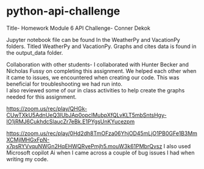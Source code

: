 # python-api-challenge

Title- Homework Module 6 API Challenge- Conner Dekok

Jupyter notebook file can be found In the WeatherPy and VacationPy folders.  Titled WeatherPy and VacationPy.  Graphs and cites data is found in the output_data folder. 

Collaboration with other students- I collaborated with Hunter Becker and Nicholas Fussy on completing this assignment.  We helped each other when it came to issues, we encountered when creating our code.  This was beneficial for troubleshooting we had run into.  
I also reviewed some of our in class activities to help create the graphs needed for this assignment.  

https://zoom.us/rec/play/QHGk-CUwTXkU5AdnUeQ3lUbJAp0opcIMubpXfQLvKLT5mbSntsHgy-lO1jRMJ6CukhdcSlaucZr7eBk.E1PYgsUnKYucezpm

https://zoom.us/rec/play/0Hd2dh8TmOFza06YhjOD45mLjO1PB0GFe1B3MmXCMjlMHGxFpN-x7psRYVvquNWGn2HqEHWQRyePmjh5.mouW3k61PMbrQvsz 
I also used Microsoft copilot Ai when I came across a couple of bug issues I had when writing my code.  
